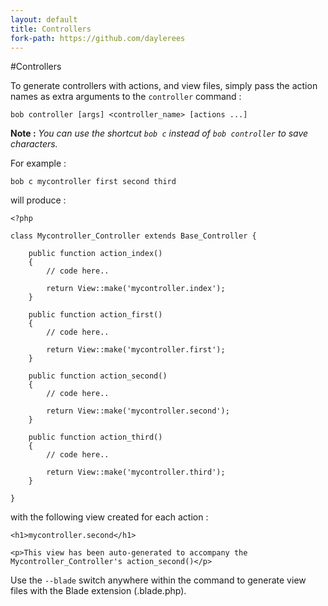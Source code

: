 ```yaml
---
layout: default
title: Controllers
fork-path: https://github.com/daylerees
---
```


#Controllers

To generate controllers with actions, and view files, simply pass the action names as extra arguments to the `controller` command :

	bob controller [args] <controller_name> [actions ...]

**Note :** *You can use the shortcut `bob c` instead of `bob controller` to save characters.*

For example :

	bob c mycontroller first second third

will produce :

	<?php

	class Mycontroller_Controller extends Base_Controller {

		public function action_index()
		{
			// code here..

			return View::make('mycontroller.index');
		}

		public function action_first()
		{
			// code here..

			return View::make('mycontroller.first');
		}

		public function action_second()
		{
			// code here..

			return View::make('mycontroller.second');
		}

		public function action_third()
		{
			// code here..

			return View::make('mycontroller.third');
		}

	}


with the following view created for each action :

	<h1>mycontroller.second</h1>

	<p>This view has been auto-generated to accompany the Mycontroller_Controller's action_second()</p>

Use the `--blade` switch anywhere within the command to generate view files with the Blade extension (.blade.php).
